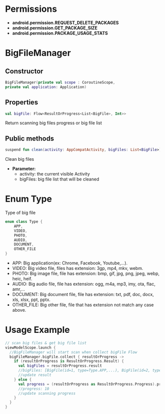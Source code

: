 # Permissions

- **android.permission.REQUEST_DELETE_PACKAGES**
- **android.permission.GET_PACKAGE_SIZE**
- **android.permission.PACKAGE_USAGE_STATS**

# BigFileManager

## Constructor

```kotlin
BigFileManager(private val scope : CoroutineScope,
private val application: Application)
```

## Properties

```kotlin
val bigFile: Flow<ResultOrProgress<List<BigFile>, Int>>
```

Return scanning big files progress or big file list

## Public methods

```kotlin
suspend fun clean(activity: AppCompatActivity, bigFiles: List<BigFile>)
```

Clean big files

- **Parameter:**
  - activity: the current visible Activity
  - bigFiles: big file list that will be cleaned

# Enum Type

Type of big file

```kotlin
enum class Type {
    APP,
    VIDEO,
    PHOTO,
    AUDIO,
    DOCUMENT,
    OTHER_FILE
}
```

- APP: Big application(ex: Chrome, Facebook, Youtube,...).
- VIDEO: Big video file, files has extension: 3gp, mp4, mkv, webm.
- PHOTO: Big image file, file has extension: bmp, gif, jpg, png, jpeg, webp, heic, heif.
- AUDIO: Big audio file, file has extension: ogg, m4a, mp3, imy, ota, flac, amr,...
- DOCUMENT: Big document file, file has extension: txt, pdf, doc, docx, xls, xlsx, ppt, pptx.
- OTHER_FILE: Big other file, file that has extension not match any case above.

# Usage Example

```kotlin
// scan big files & get big file list
viewModelScope.launch {
  //BigFileManager will start scan when collect bigFile Flow
  bigFileManager.bigFile.collect { resultOrProgress ->
    if (resultOrProgress is ResultOrProgress.Result) {
      val bigFiles = resultOrProgress.result
      //bigFiles: [BigFile(id=1, type=Type.APP,...), BigFile(id=2, type=Type.VIDEO,...), BigFile(id=3, type=Type.PHOTO,...)]
      //update result
    } else {
      val progress = (resultOrProgress as ResultOrProgress.Progress).progress
      //progress: 10
      //update scanning progress
    }
  }
}



```